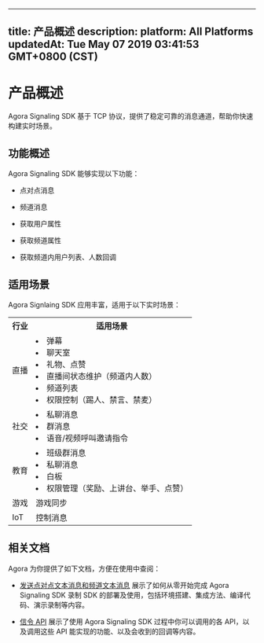 
---
title: 产品概述
description: 
platform: All Platforms
updatedAt: Tue May 07 2019 03:41:53 GMT+0800 (CST)
---
# 产品概述
Agora Signaling SDK 基于 TCP 协议，提供了稳定可靠的消息通道，帮助你快速构建实时场景。

## 功能概述

Agora Signaling SDK 能够实现以下功能：

-   点对点消息

-   频道消息

-   获取用户属性

-   获取频道属性

-   获取频道内用户列表、人数回调


## 适用场景

Agora Signlaing SDK 应用丰富，适用于以下实时场景：

<table>
  <tr>
    <th>行业</th>
    <th>适用场景</th>
  </tr>
  <tr>
    <td>直播</td>
    <td><li>弹幕<br><li>聊天室<br><li>礼物、点赞<br><li>直播间状态维护（频道内人数）<br><li>频道列表<br><li>权限控制（踢人、禁言、禁麦）</td>
  </tr>
  <tr>
    <td>社交</td>
    <td><li>私聊消息<br><li>群消息<br><li>语音/视频呼叫邀请指令</td>
  </tr>
  <tr>
    <td>教育</td>
    <td><li>班级群消息<br><li>私聊消息<br><li>白板<br><li>权限管理（奖励、上讲台、举手、点赞）</td>
  </tr>
  <tr>
    <td>游戏</td>
    <td>游戏同步</td>
  </tr>
  <tr>
    <td>IoT</td>
    <td>控制消息</td>
  </tr>
</table>


## 相关文档

Agora 为你提供了如下文档，方便在使用中查阅：

-   [发送点对点文本消息和频道文本消息](../../cn/Quickstart%20Guide/signal_android-1.md) 展示了如何从零开始完成 Agora Signaling SDK 录制 SDK 的部署及使用，包括环境搭建、集成方法、编译代码、演示录制等内容。

-   [信令 API](../../cn/API%20Reference/signal_android.md) 展示了使用 Agora Signaling SDK 过程中你可以调用的各 API，以及调用这些 API 能实现的功能、以及会收到的回调等内容。



